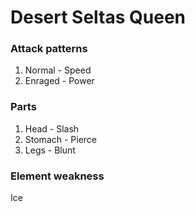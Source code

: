 # Desert Seltas Queen

### Attack patterns
1. Normal - Speed
2. Enraged - Power

### Parts
1. Head - Slash
2. Stomach - Pierce
3. Legs - Blunt

### Element weakness
Ice 